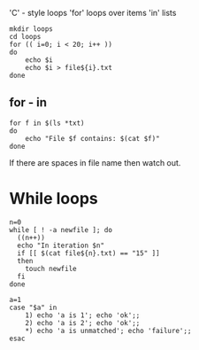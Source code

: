 'C' - style loops
'for' loops over items 'in' lists

```shell script
mkdir loops
cd loops
for (( i=0; i < 20; i++ ))
do 
    echo $i
    echo $i > file${i}.txt
done
```

## for - in
```shell script
for f in $(ls *txt)
do 
    echo "File $f contains: $(cat $f)"
done
```

If there are spaces in file name then watch out.

# While loops
```shell script
n=0 
while [ ! -a newfile ]; do
  ((n++))
  echo "In iteration $n"
  if [[ $(cat file${n}.txt) == "15" ]]
  then 
    touch newfile
  fi    
done
```

```shell script
a=1
case "$a" in
    1) echo 'a is 1'; echo 'ok';;
    2) echo 'a is 2'; echo 'ok';;
    *) echo 'a is unmatched'; echo 'failure';;
esac
```